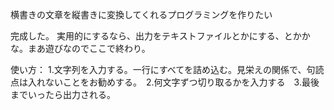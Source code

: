 横書きの文章を縦書きに変換してくれるプログラミングを作りたい

完成した。
実用的にするなら、出力をテキストファイルとかにする、とかかな。まあ遊びなのでここで終わり。

使い方：
1.文字列を入力する。一行にすべてを詰め込む。見栄えの関係で、句読点は入れないことをお勧めする。　2.何文字ずつ切り取るかを入力する　3.最後までいったら出力される。
